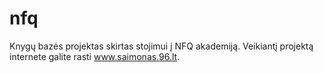 # nfq
Knygų bazės projektas skirtas stojimui į NFQ akademiją. Veikiantį projektą internete galite rasti www.saimonas.96.lt.

